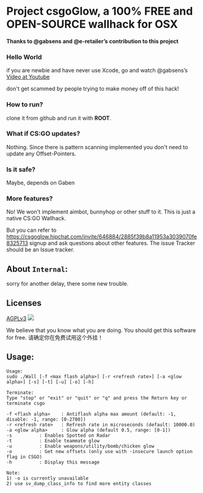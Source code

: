 # Project csgoGlow, a 100% FREE and OPEN-SOURCE wallhack for OSX

**Thanks to @gabsens and @e-retailer’s contribution to this project**

### Hello World
if you are newbie and have never use Xcode, go and watch @gabsens’s [Video at Youtube](https://www.youtube.com/watch?v=AefIiBg2HKU)

don't get scammed by people trying to make money off of this hack!

### How to run?
clone it from github and run it with **ROOT**.

### What if CS:GO updates?
Nothing. Since there is pattern scanning implemented you don't need to update any Offset-Pointers.

### Is it safe?
Maybe, depends on Gaben

### More features?
No! We won't implement aimbot, bunnyhop or other stuff to it. This is just a native CS:GO Wallhack.

But you can refer to https://csgoglow.hipchat.com/invite/646884/2885f39b8a11953a3039070fe8325713 signup and ask questions about other features. The issue Tracker should be an Issue tracker.

## About `Internal`:
sorry for another delay, there some new trouble.

## Licenses
[AGPLv3](https://www.gnu.org/licenses/agpl-3.0.html)
![](https://camo.githubusercontent.com/cab2b2b8ca7a05fdb59e6ded7fd4645f3a23ab7f/68747470733a2f2f7777772e676e752e6f72672f67726170686963732f6167706c76332d3135357835312e706e67)

We believe that you know what you are doing. You should get this software for free.
请确定你在免费试用这个外挂！



## Usage: 
	Usage:
	sudo ./Wall [-f <max flash alpha>] [-r <refresh rate>] [-a <glow alpha>] [-s] [-t] [-u] [-o] [-h]

	Terminate:
	Type "stop" or "exit" or "quit" or "q" and press the Return key or terminate csgo

	-f <flash alpha>	: Antiflash alpha max amount (default: -1, disable: -1, range: [0-2700])
	-r <refresh rate>	: Refresh rate in microseconds (default: 10000.0)
	-a <glow alpha>		: Glow alpha (default 0.5, range: [0-1])
	-s			: Enables Spotted on Radar
	-t			: Enable teammate glow
	-u			: Enable weapons/utility/bomb/chicken glow
	-o			: Get new offsets (only use with -insecure launch option flag in CSGO)
	-h			: Display this message
	
	Note:
	1) -o is currently unavailable
	2) use sv_dump_class_info to find more entity classes
